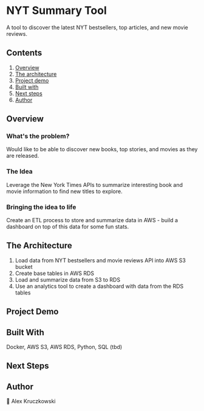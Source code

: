 # NYT Summary Tool
A tool to discover the latest NYT bestsellers, top articles, and new movie reviews. 

## Contents

1. [Overview](#overview)
1. [The architecture](#the-architecture)
1. [Project demo](#project-demo)
1. [Built with](#built-with)
1. [Next steps](#next-steps)
1. [Author](#author)

## Overview

### What's the problem?
Would like to be able to discover new books, top stories, and movies as they are released. 

### The Idea
Leverage the New York Times APIs to summarize interesting book and movie information to find new titles to explore.

### Bringing the idea to life
Create an ETL process to store and summarize data in AWS - build a dashboard on top of this data for some fun stats. 

## The Architecture
1. Load data from NYT bestsellers and movie reviews API into AWS S3 bucket
2. Create base tables in AWS RDS
3. Load and summarize data from S3 to RDS
4. Use an analytics tool to create a dashboard with data from the RDS tables

## Project Demo

## Built With
Docker, AWS S3, AWS RDS, Python, SQL (tbd)

## Next Steps

## Author
:wave:
Alex Kruczkowski